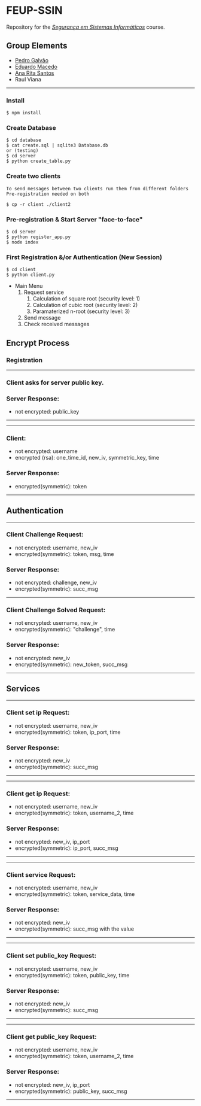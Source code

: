 # FEUP-SSIN

Repository for the [*Segurança em Sistemas Informáticos*](https://sigarra.up.pt/feup/pt/UCURR_GERAL.FICHA_UC_VIEW?pv_ocorrencia_id=459501 "Course Page") course.

## Group Elements

- [Pedro Galvão](https://github.com/pedrogalvao)
- [Eduardo Macedo](https://github.com/EduMacedo99)
- [Ana Rita Santos](https://github.com/artfs)
- Raul Viana

--- 

### Install

    $ npm install

### Create Database

    $ cd database
    $ cat create.sql | sqlite3 Database.db
    or (testing)
    $ cd server
    $ python create_table.py

### Create two clients

    To send messages between two clients run them from different folders
    Pre-registration needed on both

    $ cp -r client ./client2

### Pre-registration & Start Server "face-to-face"

    $ cd server
    $ python register_app.py
    $ node index

### First Registration &/or Authentication (New Session)

    $ cd client
    $ python client.py

- Main Menu
  1. Request service
     1. Calculation of square root (security level: 1)
     2. Calculation of cubic root (security level: 2)
     3. Paramaterized n-root (security level: 3)
  2. Send message
  3. Check received messages

## Encrypt Process

### Registration

---

### Client asks for server public key.

### Server Response:

- not encrypted: public_key

---

---

### Client:

- not encrypted: username
- encrypted (rsa): one_time_id, new_iv, symmetric_key, time

### Server Response:

- encrypted(symmetric): token

---

## Authentication

---

### Client Challenge Request:

- not encrypted: username, new_iv
- encrypted(symmetric): token, msg, time

### Server Response:

- not encrypted: challenge, new_iv
- encrypted(symmetric): succ_msg

---

### Client Challenge Solved Request:

- not encrypted: username, new_iv
- encrypted(symmetric): "challenge", time

### Server Response:

- not encrypted: new_iv
- encrypted(symmetric): new_token, succ_msg

---

## Services

---

### Client set ip Request:

- not encrypted: username, new_iv
- encrypted(symmetric): token, ip_port, time

### Server Response:

- not encrypted: new_iv
- encrypted(symmetric): succ_msg

---

---

### Client get ip Request:

- not encrypted: username, new_iv
- encrypted(symmetric): token, username_2, time

### Server Response:

- not encrypted: new_iv, ip_port
- encrypted(symmetric): ip_port, succ_msg

---

---

### Client service Request:

- not encrypted: username, new_iv
- encrypted(symmetric): token, service_data, time

### Server Response:

- not encrypted: new_iv
- encrypted(symmetric): succ_msg with the value

---

---

### Client set public_key Request:

- not encrypted: username, new_iv
- encrypted(symmetric): token, public_key, time

### Server Response:

- not encrypted: new_iv
- encrypted(symmetric): succ_msg

---

---

### Client get public_key Request:

- not encrypted: username, new_iv
- encrypted(symmetric): token, username_2, time

### Server Response:

- not encrypted: new_iv, ip_port
- encrypted(symmetric): public_key, succ_msg

---
